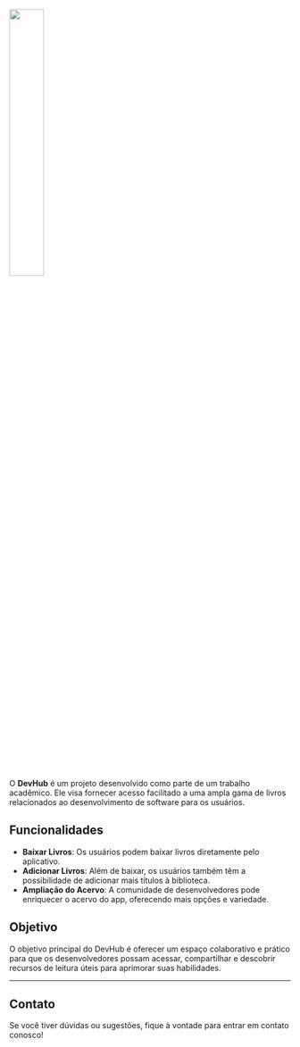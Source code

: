 <img src="https://i.imgur.com/ylyl5Ng.jpg" width="35%" />

O **DevHub** é um projeto desenvolvido como parte de um trabalho acadêmico. Ele visa fornecer acesso facilitado a uma ampla gama de livros relacionados ao desenvolvimento de software para os usuários.

## Funcionalidades

- **Baixar Livros**: Os usuários podem baixar livros diretamente pelo aplicativo.
- **Adicionar Livros**: Além de baixar, os usuários também têm a possibilidade de adicionar mais títulos à biblioteca.
- **Ampliação do Acervo**: A comunidade de desenvolvedores pode enriquecer o acervo do app, oferecendo mais opções e variedade.

## Objetivo

O objetivo principal do DevHub é oferecer um espaço colaborativo e prático para que os desenvolvedores possam acessar, compartilhar e descobrir recursos de leitura úteis para aprimorar suas habilidades.

---

## Contato

Se você tiver dúvidas ou sugestões, fique à vontade para entrar em contato conosco!
